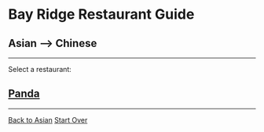 # Bay Ridge Restaurant Guide
## Asian --> Chinese
---
Select a restaurant:
## [Panda](https://www.pandabrooklyn.com/)
---
[Back to Asian](asian/asian.md)
[Start Over](../home.md)